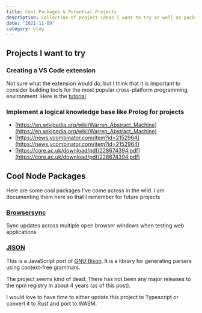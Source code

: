 ```yaml
---
title: Cool Packages & Potential Projects
description: Collection of project ideas I want to try as well as packages that I want to play around with.
date: "2021-11-09"
category: blog
---
```


## Projects I want to try

### Creating a VS Code extension

Not sure what the extension would do, but I think that it is
important to consider building tools for the most popular
cross-platform programming environment. Here is the [tutorial](https://code.visualstudio.com/api/get-started/your-first-extension)

### Implement a logical knowledge base like Prolog for projects

- [https://en.wikipedia.org/wiki/Warren_Abstract_Machine](https://en.wikipedia.org/wiki/Warren_Abstract_Machine)
- [https://news.ycombinator.com/item?id=2152964](https://news.ycombinator.com/item?id=2152964)
- [https://core.ac.uk/download/pdf/228674394.pdf](https://core.ac.uk/download/pdf/228674394.pdf)

## Cool Node Packages

Here are some cool packages I've come across in the wild. I am documenting
them here so that I remember for future projects

### [Browsersync](https://www.browsersync.io/)

Sync updates across multiple open browser windows when testing web
applications

### [JISON](https://github.com/zaach/jison)

This is a JavaScript port of
[GNU Bison]("https://www.gnu.org/software/bison/"). It is a
library for generating parsers using context-free grammars.

The project seems kind of dead. There has not been any major
releases to the npm registry in about 4 years (as of this post).

I would love to have time to either update this project to
Typescript or convert it to Rust and port to WASM.

